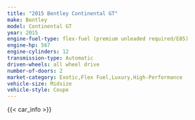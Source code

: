 ```yaml
---
title: "2015 Bentley Continental GT"
make: Bentley
model: Continental GT
year: 2015
engine-fuel-type: flex-fuel (premium unleaded required/E85)
engine-hp: 567
engine-cylinders: 12
transmission-type: Automatic
driven-wheels: all wheel drive
number-of-doors: 2
market-category: Exotic,Flex Fuel,Luxury,High-Performance
vehicle-size: Midsize
vehicle-style: Coupe
---
```


{{< car_info >}}
